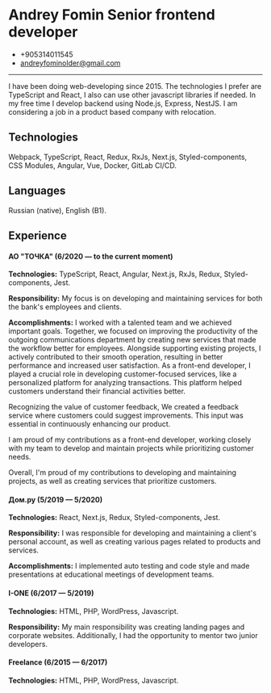 # Andrey Fomin Senior frontend developer
- +905314011545
- andreyfominolder@gmail.com
___
I have been doing web-developing since 2015. The technologies I prefer are TypeScript and React, I also can use other javascript libraries if needed. In my free time I develop backend using Node.js, Express, NestJS. I am considering a job in a product based company with relocation.

## Technologies
Webpack, TypeScript, React, Redux, RxJs, Next.js, Styled-components, CSS Modules, Angular, Vue, Docker, GitLab CI/CD.

## Languages
Russian (native), English (B1).

## Experience
#### АО "ТОЧКА" (6/2020 — to the current moment)

**Technologies:** TypeScript, React, Angular, Next.js, RxJs, Redux, Styled-components, Jest.

**Responsibility:** My focus is on developing and maintaining services for both the bank's employees and clients.

**Accomplishments:** I worked with a talented team and we achieved important goals. Together, we focused on improving the productivity of the outgoing communications department by creating new services that made the workflow better for employees.
Alongside supporting existing projects, I actively contributed to their smooth operation, resulting in better performance and increased user satisfaction. As a front-end developer, I played a crucial role in developing customer-focused services, like a personalized platform for analyzing transactions. This platform helped customers understand their financial activities better.

Recognizing the value of customer feedback, We created a feedback service where customers could suggest improvements. This input was essential in continuously enhancing our product.

I am proud of my contributions as a front-end developer, working closely with my team to develop and maintain projects while prioritizing customer needs.

Overall, I'm proud of my contributions to developing and maintaining projects, as well as creating services that prioritize customers.


#### Дом.ру (5/2019 — 5/2020)

**Technologies:**  React, Next.js, Redux, Styled-components, Jest.

**Responsibility:** I was responsible for developing and maintaining a client's personal account, as well as creating various pages related to products and services.

**Accomplishments:** I implemented auto testing and code style and made presentations at educational meetings of development teams.

#### I-ONE (6/2017 — 5/2019)

**Technologies:**  HTML, PHP, WordPress, Javascript.

**Responsibility:** My main responsibility was creating landing pages and corporate websites. Additionally, I had the opportunity to mentor two junior developers.

#### Freelance (6/2015 — 6/2017)
**Technologies:**  HTML, PHP, WordPress, Javascript.
